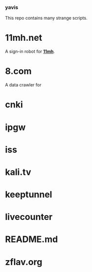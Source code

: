 ### yavis
This repo contains many strange scripts.

# 11mh.net
A sign-in robot for **[11mh](http://11mh.net/)**.

# 8.com
A data crawler for 

# cnki
# ipgw
# iss
# kali.tv
# keeptunnel
# livecounter
# README.md
# zflav.org
